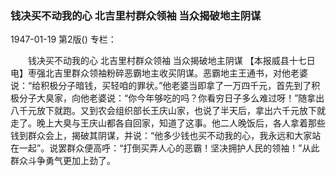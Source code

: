 ### 钱决买不动我的心  北吉里村群众领袖  当众揭破地主阴谋

1947-01-19
第2版()
专栏：

　　钱决买不动我的心
    北吉里村群众领袖
    当众揭破地主阴谋
    【本报威县十七日电】枣强北吉里群众领袖粉碎恶霸地主收买阴谋。恶霸地主王通书，对他老婆说：“给积极分子暗钱，买轻咱的罪状。”他老婆当即拿了一万四千元，首先到了积极分子大臭家，向他老婆说：“你今年够吃的吗？你看穷日子多么难过呀！”随拿出八千元放下就跑。又到农会组织部长王庆山家，也说了半天后，拿出六千元放下就走了。晚上大臭与王庆山都各自回家，知道了这事。他二人晚饭后，各人拿着那些钱到群众会上，揭破其阴谋，并说：“他多少钱也买不动我的心，我永远和大家站在一起”。说罢群众便高呼：“打倒买弄人心的恶霸！坚决拥护人民的领袖！”从此群众斗争勇气更加上劲了。
